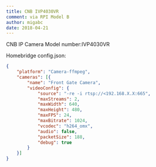 ```yaml
---
title: CNB IVP4030VR
comment: via RPI Model B
author: migabc
date: 2018-04-21
---
```

CNB IP Camera
Model number:IVP4030VR

Homebridge config.json:

```json
{
	"platform": "Camera-ffmpeg",
	"cameras": [{
		"name": "Front Gate Camera",
		"videoConfig": {
			"source": "-re -i rtsp://<192.168.X.X:665",
			"maxStreams": 2,
			"maxWidth": 640,
			"maxHeight": 480,
			"maxFPS": 24,
			"maxBitrate": 1024,
			"vcodec": "h264_omx",
			"audio": false,
			"packetSize": 188,
			"debug": true
		}
	}]
}
```
